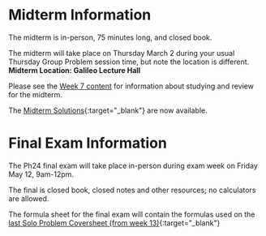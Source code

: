 # Midterm Information

The midterm is in-person, 75 minutes long, and closed book.

The midterm will take place on Thursday March 2 during your usual Thursday Group Problem session time, but note the location is different. **Midterm Location: Galileo Lecture Hall**

Please see the [Week 7 content](week7) for information about studying and review for the midterm.

The [Midterm Solutions](https://drive.google.com/file/d/1Ozs4860HNJk9Qy3Q8qebdwSDDbhlWdpD/view?usp=sharing){:target="_blank"} are now available.


# Final Exam Information

The Ph24 final exam will take place in-person during exam week on Friday May 12, 9am-12pm.

The final is closed book, closed notes and other resources; no calculators are allowed.

The formula sheet for the final exam will contain the formulas used on the [last Solo Problem Coversheet (from week 13)](https://drive.google.com/file/d/1vxUe_4qtzRI4TQqTGsE8sLJ5J7Lo4XDW/view?usp=sharing){:target="_blank"}